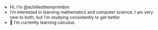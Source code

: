- Hi, I’m @achillesthemyrmidon
- I’m interested in learning mathematics and computer science. I am very new to both, but I'm studying consistently to get better.
- 🌱 I’m currently learning calculus.

<!---
achillesthemyrmidon/achillesthemyrmidon is a special repository because its `README.md` (this file) appears on your GitHub profile.
You can click the Preview link to take a look at your changes.
--->
